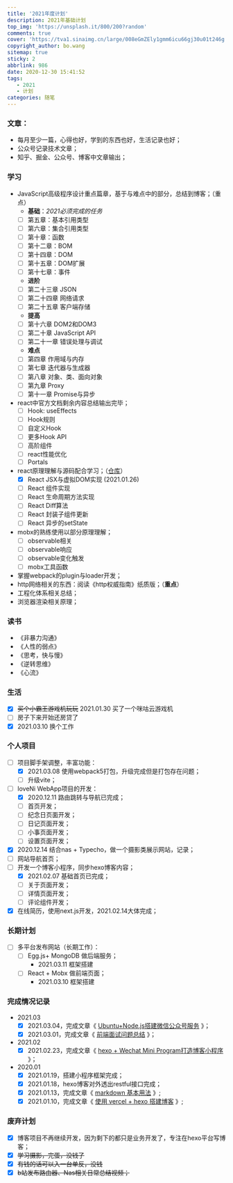 ```yaml
---
title: '2021年度计划'
description: 2021年基础计划
top_img: 'https://unsplash.it/800/200?random'
comments: true
cover: 'https://tva1.sinaimg.cn/large/008eGmZEly1gmm6icu66gj30u01t246g.jpg'
copyright_author: bo.wang
sitemap: true
sticky: 2
abbrlink: 986
date: 2020-12-30 15:41:52
tags:
   - 2021
   - 计划
categories: 随笔
---
```


### 文章：

-   每月至少一篇，心得也好，学到的东西也好，生活记录也好；
-   公众号记录技术文章；
-   知乎、掘金、公众号、博客中文章输出；

### 学习

-   JavaScript高级程序设计重点篇章，基于与难点中的部分，总结到博客；（重点）
    - **基础**：_2021必须完成的任务_
    - [ ] 第五章：基本引用类型
    - [ ] 第六章：集合引用类型
    - [ ] 第十章：函数
    - [ ] 第十二章：BOM
    - [ ] 第十四章：DOM
    - [ ] 第十五章：DOM扩展
    - [ ] 第十七章：事件
    - **进阶**
    - [ ] 第二十三章 JSON
    - [ ] 第二十四章 网络请求
    - [ ] 第二十五章 客户端存储
    - **提高**
    - [ ] 第十六章 DOM2和DOM3
    - [ ] 第二十章 JavaScript API
    - [ ] 第二十一章 错误处理与调试
    - **难点**
    - [ ] 第四章 作用域与内存
    - [ ] 第七章 迭代器与生成器
    - [ ] 第八章 对象、类、面向对象
    - [ ] 第九章 Proxy
    - [ ] 第十一章 Promise与异步
-   react中官方文档剩余内容总结输出完毕；
    - [ ] Hook: useEffects
    - [ ] Hook规则
    - [ ] 自定义Hook
    - [ ] 更多Hook API
    - [ ] 高阶组件
    - [ ] react性能优化
    - [ ] Portals
-   react原理理解与源码配合学习；（[仓库](https://github.com/webbx/learnReactPrinciple)）
    - [X] React JSX与虚拟DOM实现 (2021.01.26)
    - [ ] React 组件实现
    - [ ] React 生命周期方法实现
    - [ ] React Diff算法
    - [ ] React 封装子组件更新
    - [ ] React 异步的setState
-   mobx的熟练使用以部分原理理解；
    - [ ] observable相关
    - [ ] observable响应
    - [ ] observable变化触发
    - [ ] mobx工具函数
-   掌握webpack的plugin与loader开发；
-   http网络相关的东西：阅读《http权威指南》纸质版；（**重点**）
-   工程化体系相关总结；
-   浏览器渲染相关原理；

### 读书

-   《非暴力沟通》
-   《人性的弱点》
-   《思考，快与慢》
-   《逆转思维》
-   《心流》

### 生活

- [X] ~~买个小霸王游戏机玩玩~~ 2021.01.30 买了一个咪咕云游戏机
- [ ] 房子下来开始还房贷了
- [X] 2021.03.10 换个工作

### 个人项目

- [ ] 项目脚手架调整，丰富功能：
    - [X] 2021.03.08 使用webpack5打包，升级完成但是打包存在问题；
    - [ ] 升级vite；
- [ ] loveNi WebApp项目的开发：
    - [X] 2020.12.11 路由跳转与导航已完成；
    - [ ] 首页开发；
    - [ ] 纪念日页面开发；
    - [ ] 日记页面开发；
    - [ ] 小事页面开发；
    - [ ] 设置页面开发；
- [X] 2020.12.14 结合nas + Typecho，做一个摄影类展示网站，记录；
- [ ] 网站导航首页；
- [ ] 开发一个博客小程序，同步hexo博客内容；
    - [X] 2021.02.07 基础首页已完成；
    - [ ] 关于页面开发；
    - [ ] 详情页面开发；
    - [ ] 评论组件开发；
- [X] 在线简历，使用next.js开发，2021.02.14大体完成；

### 长期计划
- [ ] 多平台发布网站（长期工作）：
    - [ ] Egg.js+ MongoDB 做后端服务；
        - 2021.03.11 框架搭建
    - [ ] React + Mobx 做前端页面；
        - 2021.03.10 框架搭建
    

### 完成情况记录
- 2021.03
    - [X] 2021.03.04，完成文章《 [Ubuntu+Node.js搭建微信公众号服务](https://blog.wangboweb.site/2021/03/04/53112.html) 》；
    - [X] 2021.03.01，完成文章《 [前端面试问题总结](https://blog.wangboweb.site/2021/03/01/53542.html) 》；

- 2021.02
    - [X] 2021.02.23，完成文章《 [hexo + Wechat Mini Program打造博客小程序](https://blog.wangboweb.site/2021/02/08/63103.html) 》；
    
- 2020.01
    - [X] 2021.01.19，搭建小程序框架完成；
    - [X] 2021.01.18，hexo博客对外透出restful接口完成；
    - [X] 2021.01.13，完成文章《 [markdown 基本用法](https://blog.wangboweb.site/2021/01/13/9439.html) 》;
    - [X] 2021.01.10，完成文章《 [使用 vercel + hexo 搭建博客](https://blog.wangboweb.site/2021/01/08/58.html) 》;

### 废弃计划
- [X] 博客项目不再继续开发，因为剩下的都只是业务开发了，专注在hexo平台写博客；
- [X] ~~学习摄影，完蛋，没钱了~~
- [X] ~~有钱的话可以入一台单反，没钱~~
- [X] ~~b站发布路由器、Nas相关日常总结视频；~~
